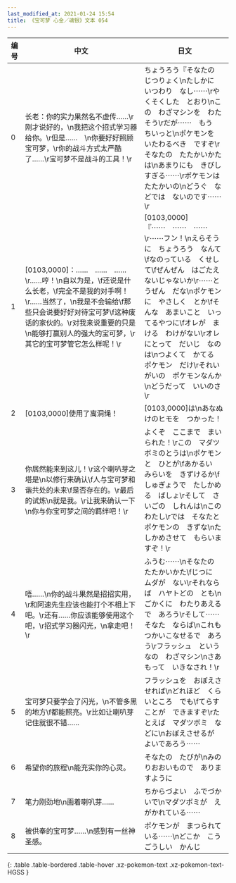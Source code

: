 ```yaml
---
last_modified_at: 2021-01-24 15:54
title: 《宝可梦 心金／魂银》文本 054
---
```

| 编号 | 中文 | 日文 |
| ---- | ---- | ---- |
| 0 | 长老：你的实力果然名不虚传……\r刚才说好的，\n我把这个招式学习器给你。\r但是……　\n你要好好照顾宝可梦，\r你的战斗方式太严酷了……\r宝可梦不是战斗的工具！\r | ちょうろう『そなたの　じつりょく\nたしかに　いつわり　なし⋯⋯\rやくそくした　とおり\nこの　わざマシンを　わたそう\rだが⋯⋯　もう　ちいっと\nポケモンを　いたわるべき　ですぞ\rそなたの　たたかいかたは\nあまりにも　きびしすぎる⋯⋯\rポケモンは　たたかいの\nどうぐ　などでは　ないのです⋯⋯\r |
| 1 | [0103,0000]：……　……　……\r……哼！\n自以为是，\f还说是什么长老，\f完全不是我的对手啊！\r……当然了，\n我是不会输给\f那些只会说要好好对待宝可梦\f这种废话的家伙的。\r对我来说重要的只是\n能够打赢别人的强大的宝可梦，\r其它的宝可梦管它怎么样呢！\r | [0103,0000]『⋯⋯　⋯⋯　⋯⋯\r⋯⋯フン！\nえらそうに　ちょうろう　なんて\fなのっている　くせして\fぜんぜん　はごたえ　ないじゃないか\r⋯⋯とうぜん　だな\nポケモンに　やさしく　とか\fそんな　あまいこと　いってるやつに\fオレが　まける　わけがない\rオレにとって　だいじ　なのは\nつよくて　かてる　ポケモン　だけ\rそれいがいの　ポケモンなんか\nどうだって　いいのさ\r |
| 2 | [0103,0000]使用了离洞绳！ | [0103,0000]は\nあなぬけのヒモを　つかった！ |
| 3 | 你居然能来到这儿！\r这个喇叭芽之塔是\n以修行来确认\f人与宝可梦和谐共处的未来\f是否存在的。\r最后的试炼\n就是我。\r让我来确认一下\n你与你宝可梦之间的羁绊吧！\r | よくぞ　ここまで　まいられた！\rこの　マダツボミのとうは\nポケモンと　ひとが\fあかるい　みらいを　きずけるか\fしゅぎょうで　たしかめる　ばしょ\rそして　さいごの　しれんは\nこの　わたし\rでは　そなたと　ポケモンの　きずな\nたしかめさせて　もらいますぞ！\r |
| 4 | 唔……\n你的战斗果然是招招实用，\r和阿速先生应该也能打个不相上下吧。\r还有……你应该能够使用这个吧，\r招式学习器闪光，\n拿走吧！\r | ふうむ⋯⋯\nそなたの　たたかいかた\fじつに　ムダが　ない\rそれならば　ハヤトどの　とも\nごかくに　わたりあえるで　あろう\rそして⋯⋯　そなた　ならば\nこれも　つかいこなせるで　あろう\rフラッシュ　というなの　わざマシン\nさあ　もって　いきなされ！\r |
| 5 | 宝可梦只要学会了闪光，\n不管多黑的地方\f都能照亮。\r比如让喇叭芽记住就很不错…… | フラッシュを　おぼえさせれば\nどれほど　くらいところ　でも\fてらすことが　できますぞ\rたとえば　マダツボミ　などに\nおぼえさせるが　よいであろう⋯⋯ |
| 6 | 希望你的旅程\n能充实你的心灵。 | そなたの　たびが\nみのりおおいもので　ありますように |
| 7 | 笔力刚劲地\n画着喇叭芽…… | ちからづよい　ふでづかいで\nマダツボミが　えがかれている⋯⋯ |
| 8 | 被供奉的宝可梦……\n感到有一丝神圣感。 | ポケモンが　まつられている⋯⋯\nどこか　こうごうしい　かんじ |
{: .table .table-bordered .table-hover .xz-pokemon-text .xz-pokemon-text-HGSS }